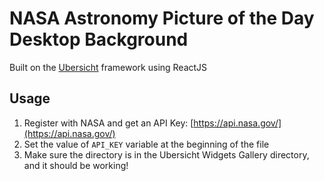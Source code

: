 # NASA Astronomy Picture of the Day Desktop Background 

Built on the [Ubersicht](https://tracesof.net/uebersicht/) framework using ReactJS

## Usage

1. Register with NASA and get an API Key: [https://api.nasa.gov/](https://api.nasa.gov/)
2. Set the value of `API_KEY` variable at the beginning of the file
3. Make sure the directory is in the Ubersicht Widgets Gallery directory, and it should be working!
